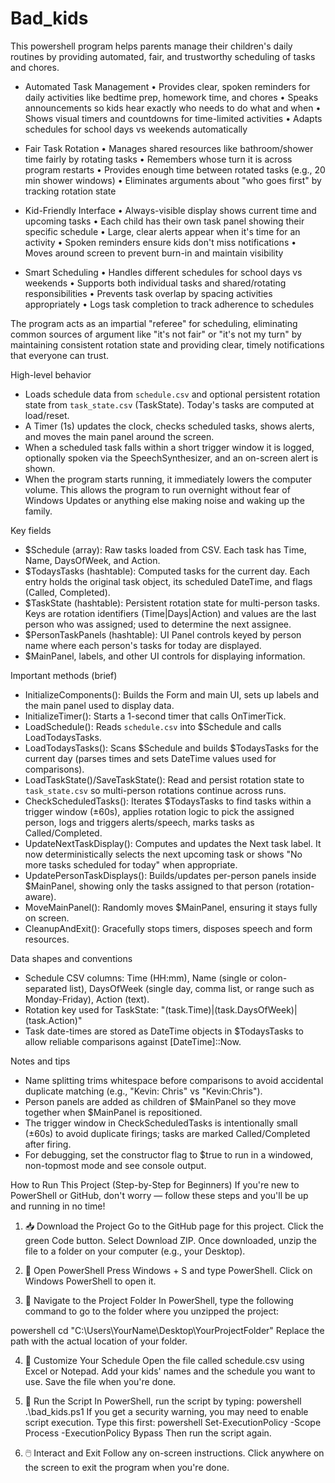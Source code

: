 # Bad_kids
This powershell program helps parents manage their children's daily routines by providing automated, fair, and trustworthy scheduling of tasks and chores.



- Automated Task Management
  • Provides clear, spoken reminders for daily activities like bedtime prep,
    homework time, and chores
  • Speaks announcements so kids hear exactly who needs to do what and when
  • Shows visual timers and countdowns for time-limited activities
  • Adapts schedules for school days vs weekends automatically

- Fair Task Rotation
  • Manages shared resources like bathroom/shower time fairly by rotating tasks
  • Remembers whose turn it is across program restarts
  • Provides enough time between rotated tasks (e.g., 20 min shower windows)
  • Eliminates arguments about "who goes first" by tracking rotation state

- Kid-Friendly Interface
  • Always-visible display shows current time and upcoming tasks
  • Each child has their own task panel showing their specific schedule
  • Large, clear alerts appear when it's time for an activity
  • Spoken reminders ensure kids don't miss notifications
  • Moves around screen to prevent burn-in and maintain visibility

- Smart Scheduling
  • Handles different schedules for school days vs weekends
  • Supports both individual tasks and shared/rotating responsibilities
  • Prevents task overlap by spacing activities appropriately
  • Logs task completion to track adherence to schedules

The program acts as an impartial "referee" for scheduling, eliminating common
sources of argument like "it's not fair" or "it's not my turn" by maintaining
consistent rotation state and providing clear, timely notifications that everyone
can trust.

High-level behavior
- Loads schedule data from `schedule.csv` and optional persistent rotation state
  from `task_state.csv` (TaskState). Today's tasks are computed at load/reset.
- A Timer (1s) updates the clock, checks scheduled tasks, shows alerts, and
  moves the main panel around the screen.
- When a scheduled task falls within a short trigger window it is logged,
  optionally spoken via the SpeechSynthesizer, and an on-screen alert is shown.
- When the program starts running, it immediately lowers the computer volume.
  This allows the program to run overnight without fear of Windows Updates
  or anything else making noise and waking up the family.

Key fields
- $Schedule (array): Raw tasks loaded from CSV. Each task has Time, Name,
  DaysOfWeek, and Action.
- $TodaysTasks (hashtable): Computed tasks for the current day. Each entry holds
  the original task object, its scheduled DateTime, and flags (Called, Completed).
- $TaskState (hashtable): Persistent rotation state for multi-person tasks.
  Keys are rotation identifiers (Time|Days|Action) and values are the last
  person who was assigned; used to determine the next assignee.
- $PersonTaskPanels (hashtable): UI Panel controls keyed by person name where
  each person's tasks for today are displayed.
- $MainPanel, labels, and other UI controls for displaying information.

Important methods (brief)
- InitializeComponents(): Builds the Form and main UI, sets up labels and
  the main panel used to display data.
- InitializeTimer(): Starts a 1-second timer that calls OnTimerTick.
- LoadSchedule(): Reads `schedule.csv` into $Schedule and calls LoadTodaysTasks.
- LoadTodaysTasks(): Scans $Schedule and builds $TodaysTasks for the current day
  (parses times and sets DateTime values used for comparisons).
- LoadTaskState()/SaveTaskState(): Read and persist rotation state to
  `task_state.csv` so multi-person rotations continue across runs.
- CheckScheduledTasks(): Iterates $TodaysTasks to find tasks within a trigger
  window (±60s), applies rotation logic to pick the assigned person, logs and
  triggers alerts/speech, marks tasks as Called/Completed.
- UpdateNextTaskDisplay(): Computes and updates the Next task label. It now
  deterministically selects the next upcoming task or shows "No more tasks
  scheduled for today" when appropriate.
- UpdatePersonTaskDisplays(): Builds/updates per-person panels inside
  $MainPanel, showing only the tasks assigned to that person (rotation-aware).
- MoveMainPanel(): Randomly moves $MainPanel, ensuring it stays fully on screen.
- CleanupAndExit(): Gracefully stops timers, disposes speech and form resources.

Data shapes and conventions
- Schedule CSV columns: Time (HH:mm), Name (single or colon-separated list),
  DaysOfWeek (single day, comma list, or range such as Monday-Friday), Action (text).
- Rotation key used for TaskState: "$($task.Time)|$($task.DaysOfWeek)|$($task.Action)"
- Task date-times are stored as DateTime objects in $TodaysTasks to allow
  reliable comparisons against [DateTime]::Now.

Notes and tips
- Name splitting trims whitespace before comparisons to avoid accidental
  duplicate matching (e.g., "Kevin: Chris" vs "Kevin:Chris").
- Person panels are added as children of $MainPanel so they move together when
  $MainPanel is repositioned.
- The trigger window in CheckScheduledTasks is intentionally small (±60s)
  to avoid duplicate firings; tasks are marked Called/Completed after firing.
- For debugging, set the constructor flag to $true to run in a windowed,
  non-topmost mode and see console output.
  
How to Run This Project (Step-by-Step for Beginners)
If you're new to PowerShell or GitHub, don't worry — follow these steps and you'll be up and running in no time!

1. 📥 Download the Project
Go to the GitHub page for this project.
Click the green Code button.
Select Download ZIP.
Once downloaded, unzip the file to a folder on your computer (e.g., your Desktop).

2. 🧭 Open PowerShell
Press Windows + S and type PowerShell.
Click on Windows PowerShell to open it.

3. 📂 Navigate to the Project Folder
In PowerShell, type the following command to go to the folder where you unzipped the project:

powershell
cd "C:\Users\YourName\Desktop\YourProjectFolder"
Replace the path with the actual location of your folder.

4. 📝 Customize Your Schedule
Open the file called schedule.csv using Excel or Notepad.
Add your kids' names and the schedule you want to use.
Save the file when you're done.

5. 🚀 Run the Script
In PowerShell, run the script by typing:
powershell
.\bad_kids.ps1
If you get a security warning, you may need to enable script execution. Type this first:
powershell
Set-ExecutionPolicy -Scope Process -ExecutionPolicy Bypass
Then run the script again.

6. 🖱️ Interact and Exit
Follow any on-screen instructions.
Click anywhere on the screen to exit the program when you're done.
